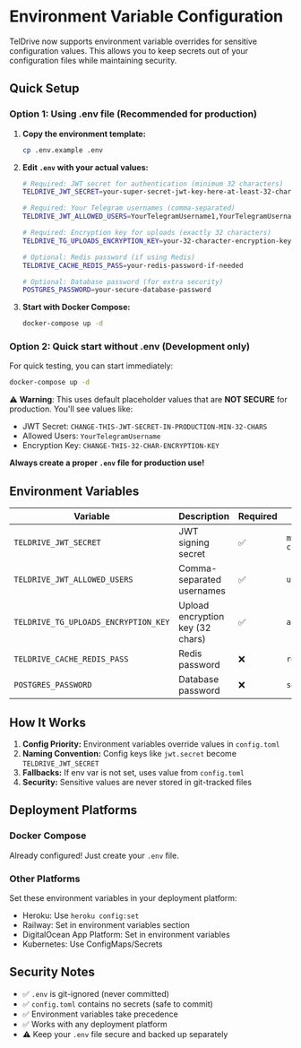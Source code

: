 # Environment Variable Configuration

TelDrive now supports environment variable overrides for sensitive configuration values. This allows you to keep secrets out of your configuration files while maintaining security.

## Quick Setup

### Option 1: Using .env file (Recommended for production)

1. **Copy the environment template:**
   ```bash
   cp .env.example .env
   ```

2. **Edit `.env` with your actual values:**
   ```bash
   # Required: JWT secret for authentication (minimum 32 characters)
   TELDRIVE_JWT_SECRET=your-super-secret-jwt-key-here-at-least-32-chars
   
   # Required: Your Telegram usernames (comma-separated)
   TELDRIVE_JWT_ALLOWED_USERS=YourTelegramUsername1,YourTelegramUsername2
   
   # Required: Encryption key for uploads (exactly 32 characters)
   TELDRIVE_TG_UPLOADS_ENCRYPTION_KEY=your-32-character-encryption-key-here
   
   # Optional: Redis password (if using Redis)
   TELDRIVE_CACHE_REDIS_PASS=your-redis-password-if-needed
   
   # Optional: Database password (for extra security)
   POSTGRES_PASSWORD=your-secure-database-password
   ```

3. **Start with Docker Compose:**
   ```bash
   docker-compose up -d
   ```

### Option 2: Quick start without .env (Development only)

For quick testing, you can start immediately:
```bash
docker-compose up -d
```

⚠️ **Warning**: This uses default placeholder values that are **NOT SECURE** for production. You'll see values like:
- JWT Secret: `CHANGE-THIS-JWT-SECRET-IN-PRODUCTION-MIN-32-CHARS`
- Allowed Users: `YourTelegramUsername`
- Encryption Key: `CHANGE-THIS-32-CHAR-ENCRYPTION-KEY`

**Always create a proper `.env` file for production use!**

## Environment Variables

| Variable | Description | Required | Example |
|----------|-------------|----------|---------|
| `TELDRIVE_JWT_SECRET` | JWT signing secret | ✅ | `my-super-secret-jwt-key-32-chars-min` |
| `TELDRIVE_JWT_ALLOWED_USERS` | Comma-separated usernames | ✅ | `user1,user2,user3` |
| `TELDRIVE_TG_UPLOADS_ENCRYPTION_KEY` | Upload encryption key (32 chars) | ✅ | `abcdef1234567890abcdef1234567890` |
| `TELDRIVE_CACHE_REDIS_PASS` | Redis password | ❌ | `redis-password` |
| `POSTGRES_PASSWORD` | Database password | ❌ | `secure-db-password` |

## How It Works

1. **Config Priority:** Environment variables override values in `config.toml`
2. **Naming Convention:** Config keys like `jwt.secret` become `TELDRIVE_JWT_SECRET`
3. **Fallbacks:** If env var is not set, uses value from `config.toml`
4. **Security:** Sensitive values are never stored in git-tracked files

## Deployment Platforms

### Docker Compose
Already configured! Just create your `.env` file.

### Other Platforms
Set these environment variables in your deployment platform:
- Heroku: Use `heroku config:set`
- Railway: Set in environment variables section
- DigitalOcean App Platform: Set in environment variables
- Kubernetes: Use ConfigMaps/Secrets

## Security Notes

- ✅ `.env` is git-ignored (never committed)
- ✅ `config.toml` contains no secrets (safe to commit)
- ✅ Environment variables take precedence
- ✅ Works with any deployment platform
- ⚠️ Keep your `.env` file secure and backed up separately